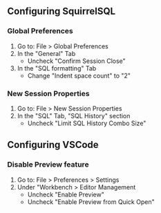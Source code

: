 ## Configuring SquirrelSQL
### Global Preferences
1. Go to: File > Global Preferences
2. In the "General" Tab
    * Uncheck "Confirm Session Close"
3. In the "SQL formatting" Tab
    * Change "Indent space count" to "2"

### New Session Properties
1. Go to: File > New Session Properties
2. In the "SQL" Tab, "SQL History" section
    * Uncheck "Limit SQL History Combo Size"

## Configuring VSCode
### Disable Preview feature
1. Go to: File > Preferences > Settings
2. Under "Workbench > Editor Management
    * Uncheck "Enable Preview"
    * Uncheck "Enable Preview from Quick Open"
